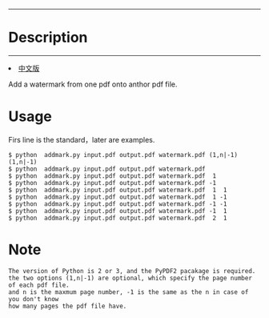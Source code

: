 -------------
# Description #
-------------

<li><a href="README_CN.md">中文版</a></li>

Add a watermark from one pdf onto anthor pdf file. 

# Usage #
Firs line is the standard，later are examples.

	$ python  addmark.py input.pdf output.pdf watermark.pdf (1,n|-1) (1,n|-1)
	$ python  addmark.py input.pdf output.pdf watermark.pdf 
	$ python  addmark.py input.pdf output.pdf watermark.pdf  1
	$ python  addmark.py input.pdf output.pdf watermark.pdf -1
	$ python  addmark.py input.pdf output.pdf watermark.pdf  1  1
	$ python  addmark.py input.pdf output.pdf watermark.pdf  1 -1
	$ python  addmark.py input.pdf output.pdf watermark.pdf -1 -1
	$ python  addmark.py input.pdf output.pdf watermark.pdf -1  1
	$ python  addmark.py input.pdf output.pdf watermark.pdf  2  1

# Note #
	The version of Python is 2 or 3, and the PyPDF2 pacakage is required. 
	the two options (1,n|-1) are optional, which specify the page number of each pdf file. 
	and n is the maxmum page number, -1 is the same as the n in case of you don't know 
	how many pages the pdf file have. 
